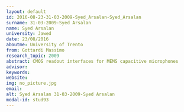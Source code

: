 ```yaml
---
layout: default 
id: 2016-08-23-31-03-2009-Syed_Arsalan-Syed_Arsalan
surname: 31-03-2009-Syed Arsalan
name: Syed Arsalan
university: Jawed
date: 23/08/2016
aboutme: University of Trento
from: Gottardi Massimo
research_topic: 2009
abstract: CMOS readout interfaces for MEMS capacitive microphones
advisor: 
keywords: 
website: 
img: no_picture.jpg
email: 
alt: Syed Arsalan 31-03-2009-Syed Arsalan
modal-id: stud93
---
```

